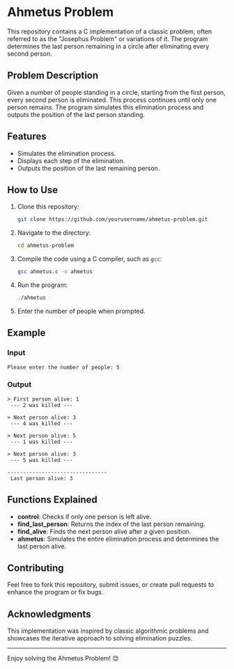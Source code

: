 # Ahmetus Problem

This repository contains a C implementation of a classic problem, often referred to as the "Josephus Problem" or variations of it. The program determines the last person remaining in a circle after eliminating every second person.

## Problem Description
Given a number of people standing in a circle, starting from the first person, every second person is eliminated. This process continues until only one person remains. The program simulates this elimination process and outputs the position of the last person standing.

## Features
- Simulates the elimination process.
- Displays each step of the elimination.
- Outputs the position of the last remaining person.

## How to Use
1. Clone this repository:
   ```bash
   git clone https://github.com/yourusername/ahmetus-problem.git
   ```
2. Navigate to the directory:
   ```bash
   cd ahmetus-problem
   ```
3. Compile the code using a C compiler, such as `gcc`:
   ```bash
   gcc ahmetus.c -o ahmetus
   ```
4. Run the program:
   ```bash
   ./ahmetus
   ```
5. Enter the number of people when prompted.

## Example
### Input
```
Please enter the number of people: 5
```

### Output
```
> First person alive: 1
 --- 2 was killed ---

> Next person alive: 3
 --- 4 was killed ---

> Next person alive: 5
 --- 1 was killed ---

> Next person alive: 3
 --- 5 was killed ---

--------------------------------
 Last person alive: 3
```

## Functions Explained
- **control**: Checks if only one person is left alive.
- **find_last_person**: Returns the index of the last person remaining.
- **find_alive**: Finds the next person alive after a given position.
- **ahmetus**: Simulates the entire elimination process and determines the last person alive.

## Contributing
Feel free to fork this repository, submit issues, or create pull requests to enhance the program or fix bugs.

## Acknowledgments
This implementation was inspired by classic algorithmic problems and showcases the iterative approach to solving elimination puzzles.

---
Enjoy solving the Ahmetus Problem! 😊

